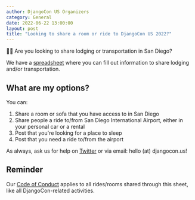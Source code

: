 ```yaml
---
author: DjangoCon US Organizers
category: General
date: 2022-06-22 13:00:00
layout: post
title: "Looking to share a room or ride to DjangoCon US 2022?"
---
```

🚗🏨 Are you looking to share lodging or transportation in San Diego?

We have a <a href="https://docs.google.com/spreadsheets/d/1fSLtE122ZsImD006aOs45-Q4Asd9hAg8-ZLAUoLCajo/edit?usp=sharing">spreadsheet</a> where you can fill out information to share lodging and/or transportation.

## What are my options?

You can:
1. Share a room or sofa that you have access to in San Diego
2. Share people a ride to/from San Diego International Airport, either in your personal car or a rental
3. Post that you're looking for a place to sleep
4. Post that you need a ride to/from the airport

As always, ask us for help on [Twitter](https://twitter.com/djangocon) or via email: hello (at) djangocon.us!

## Reminder

Our <a href="/conduct/">Code of Conduct</a> applies to all rides/rooms shared through this sheet, like all DjangoCon-related activities.
